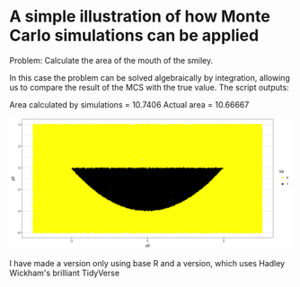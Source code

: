 # A simple illustration of how Monte Carlo simulations can be applied

Problem: Calculate the area of the mouth of the smiley.

In this case the problem can be solved algebraically by integration, allowing us to compare the result of the MCS with the true value. The script outputs:

Area calculated by simulations = 10.7406
Actual area = 10.66667

![alt text](monte_carlo_smiley.png "The Monte Carlo Smiley")

I have made a version only using base R and a version, which uses Hadley Wickham's brilliant TidyVerse
